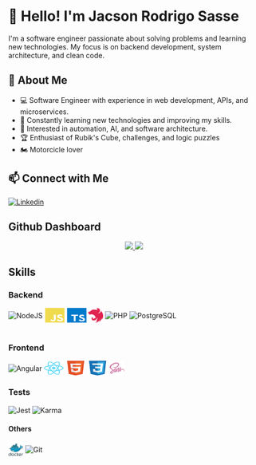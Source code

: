 # 👋 Hello! I'm Jacson Rodrigo Sasse

I'm a software engineer passionate about solving problems and learning new technologies. My focus is on backend development, system architecture, and clean code.

## 🚀 About Me 

* 💻 Software Engineer with experience in web development, APIs, and microservices.
* 🌱 Constantly learning new technologies and improving my skills.
* 🤖 Interested in automation, AI, and software architecture.
* 🏆 Enthusiast of Rubik's Cube, challenges, and logic puzzles
* 🏍️ Motorcicle lover

## 📫 Connect with Me

[![Linkedin](https://img.shields.io/badge/LinkedIn-0077B5?style=for-the-badge&logo=linkedin&logoColor=white)](https://www.linkedin.com/in/jacson-rodrigo-sasse-1a9742143)

## Github Dashboard

<div align="center">
  <a href="https://github.com/jacsonrsasse">
    <img height="180em" src="https://github-readme-stats.vercel.app/api?username=jacsonrsasse&show_icons=true&theme=dark&include_all_commits=true&count_private=true&locale=pt-br&hide=contribs,stars"/>
    <img height="180em" src="https://github-readme-stats.vercel.app/api/top-langs/?username=jacsonrsasse&layout=compact&langs_count=7&theme=dark&locale=pt-br"/>
  </a>
</div>

## Skills

### Backend
<div style="display: inline_block">
  <img align="center" alt="NodeJS" height="30" width="40" src="https://cdn.jsdelivr.net/gh/devicons/devicon/icons/nodejs/nodejs-original.svg" />
  <img align="center" alt="Javascript" height="30" width="40" src="https://raw.githubusercontent.com/devicons/devicon/master/icons/javascript/javascript-plain.svg" />
  <img align="center" alt="Typescript" height="30" width="40" src="https://raw.githubusercontent.com/devicons/devicon/master/icons/typescript/typescript-plain.svg" />
  <img align="center" alt="NestJS" src="https://raw.githubusercontent.com/devicons/devicon/master/icons/nestjs/nestjs-plain.svg" width="30" height="30"/>
  
  <img align="center" alt="PHP" height="30" width="40" src="https://cdn.jsdelivr.net/gh/devicons/devicon/icons/php/php-original.svg" />
  <img align="center" alt="PostgreSQL" height="30" width="40" src="https://cdn.jsdelivr.net/gh/devicons/devicon/icons/postgresql/postgresql-original.svg" />
</div> <br>

### Frontend
<div style="display: inline_block">
  <img align="center" alt="Angular" height="30" width="40" src="https://angular.io/assets/images/logos/angular/angular.svg" />
  <img align="center" alt="React" height="30" width="40" src="https://raw.githubusercontent.com/devicons/devicon/master/icons/react/react-original.svg" />
  <img align="center" alt="HTML" height="30" width="40" src="https://raw.githubusercontent.com/devicons/devicon/master/icons/html5/html5-original.svg" />
  <img align="center" alt="CSS" height="30" width="40" src="https://raw.githubusercontent.com/devicons/devicon/master/icons/css3/css3-original.svg" />
  <img align="center" alt="SASS" src="https://raw.githubusercontent.com/devicons/devicon/master/icons/sass/sass-original.svg" alt="sass" width="30" height="30"/>
</div>

### Tests
<div style="display: inline_block">
  <img align="center" alt="Jest" src="https://www.vectorlogo.zone/logos/jestjsio/jestjsio-icon.svg" alt="jest" width="30" height="30"/>
  <img align="center" alt="Karma" src="https://raw.githubusercontent.com/detain/svg-logos/780f25886640cef088af994181646db2f6b1a3f8/svg/karma.svg" width="30" height="30"/>
</div>

#### Others
<div style="display: inline_block">
  <img align="center" alt="Docker" src="https://raw.githubusercontent.com/devicons/devicon/master/icons/docker/docker-original-wordmark.svg" width="30" height="30" />
  <img align="center" alt="Git" src="https://www.vectorlogo.zone/logos/git-scm/git-scm-icon.svg" width="30" height="30" />
</div>

<!--- https://github.com/anuraghazra/github-readme-stats >
